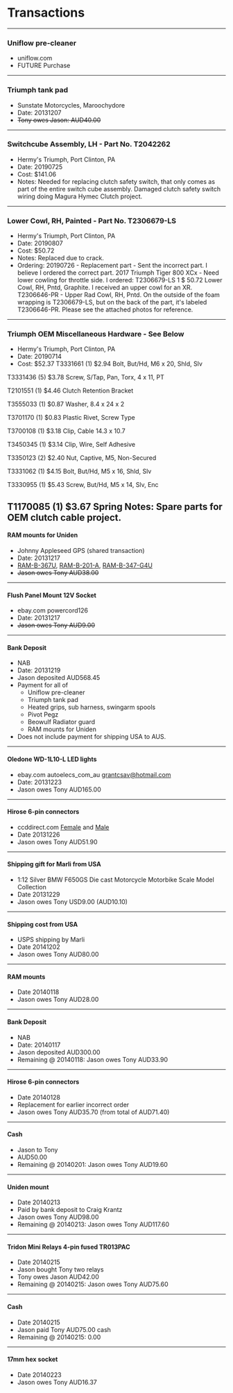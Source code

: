 # Transactions

----

### Uniflow pre-cleaner
* uniflow.com
* FUTURE Purchase

----

### Triumph tank pad
* Sunstate Motorcycles, Maroochydore
* Date: 20131207
* ~~Tony owes Jason: AUD40.00~~

----

### Switchcube Assembly, LH - Part No. T2042262
* Hermy's Triumph, Port Clinton, PA
* Date: 20190725
* Cost: $141.06
* Notes: Needed for replacing clutch safety switch, that only comes as part of the entire switch cube assembly. Damaged clutch safety switch wiring doing Magura Hymec Clutch project.

----

### Lower Cowl, RH, Painted - Part No. T2306679-LS
* Hermy's Triumph, Port Clinton, PA
* Date: 20190807
* Cost: $50.72
* Notes: Replaced due to crack.
* Ordering: 20190726 - Replacement part - Sent the incorrect part. I believe I ordered the correct part. 2017 Triumph Tiger 800 XCx - Need lower cowling for throttle side. I ordered: T2306679-LS	1	$ 50.72	Lower Cowl, RH, Pntd, Graphite. I received an upper cowl for an XR. T2306646-PR  - Upper Rad Cowl, RH, Pntd. On the outside of the foam wrapping is T2306679-LS, but on the back of the part, it's labeled T2306646-PR. Please see the attached photos for reference.


----

### Triumph OEM Miscellaneous Hardware - See Below
* Hermy's Triumph, Port Clinton, PA
* Date: 20190714
* Cost: $52.37
T3331661	(1)	$2.94	Bolt, But/Hd, M6 x 20, Shld, Slv

T3331436	(5)	$3.78	Screw, S/Tap, Pan, Torx, 4 x 11, PT

T2101551	(1)	$4.46	Clutch Retention Bracket

T3555033	(1)	$0.87	Washer, 8.4 x 24 x 2

T3701170	(1)	$0.83	Plastic Rivet, Screw Type

T3700108	(1)	$3.18	Clip, Cable 14.3 x 10.7

T3450345	(1)	$3.14	Clip, Wire, Self Adhesive

T3350123	(2)	$2.40	Nut, Captive, M5, Non-Secured

T3331062	(1)	$4.15	Bolt, But/Hd, M5 x 16, Shld, Slv

T3330955	(1)	$5.43	Screw, But/Hd, M5 x 14, Slv, Enc

T1170085	(1)	$3.67	Spring
Notes: Spare parts for OEM clutch cable project.
----

#### RAM mounts for Uniden
* Johnny Appleseed GPS (shared transaction)
* Date: 20131217
* [RAM-B-367U](http://www.ja-gps.com.au/RAM/ram-b-367u/), [RAM-B-201-A](http://www.ja-gps.com.au/RAM/ram-b-201-a/), [RAM-B-347-G4U](http://www.ja-gps.com.au/RAM/ram-b-347-g4u/)
* ~~Jason owes Tony AUD38.00~~

----

#### Flush Panel Mount 12V Socket
* ebay.com powercord126
* Date: 20131217
* ~~Jason owes Tony AUD9.00~~

----

#### Bank Deposit
* NAB
* Date: 20131219
* Jason deposited AUD568.45
* Payment for all of
  * Uniflow pre-cleaner
  * Triumph tank pad
  * Heated grips, sub harness, swingarm spools
  * Pivot Pegz
  * Beowulf Radiator guard
  * RAM mounts for Uniden
* Does not include payment for shipping USA to AUS.

----

#### Oledone WD-1L10-L LED lights
* ebay.com autoelecs_com_au grantcsav@hotmail.com
* Date: 20131223
* Jason owes Tony AUD165.00

----

#### Hirose 6-pin connectors
* ccddirect.com [Female](https://ccddirect.com/6-pin-female-hirose-cable-plug.html) and [Male](https://ccddirect.com/6-pin-male-hirose-cable-plug.html)
* Date 20131226
* Jason owes Tony AUD51.90

----

#### Shipping gift for Marli from USA
* 1:12 Silver BMW F650GS Die cast Motorcycle Motorbike Scale Model Collection
* Date 20131229
* Jason owes Tony USD9.00 (AUD10.10)

----

#### Shipping cost from USA
* USPS shipping by Marli
* Date 20141202
* Jason owes Tony AUD80.00

----

#### RAM mounts
* Date 20140118
* Jason owes Tony AUD28.00

----

#### Bank Deposit
* NAB
* Date: 20140117
* Jason deposited AUD300.00
* Remaining @ 20140118: Jason owes Tony AUD33.90

----

#### Hirose 6-pin connectors
* Date 20140128
* Replacement for earlier incorrect order
* Jason owes Tony AUD35.70 (from total of AUD71.40)

----

#### Cash
* Jason to Tony
* AUD50.00
* Remaining @ 20140201: Jason owes Tony AUD19.60

----

#### Uniden mount
* Date 20140213
* Paid by bank deposit to Craig Krantz
* Jason owes Tony AUD98.00
* Remaining @ 20140213: Jason owes Tony AUD117.60

----

#### Tridon Mini Relays 4-pin fused TR013PAC
* Date 20140215
* Jason bought Tony two relays
* Tony owes Jason AUD42.00
* Remaining @ 20140215: Jason owes Tony AUD75.60

----

#### Cash
* Date 20140215
* Jason paid Tony AUD75.00 cash
* Remaining @ 20140215: 0.00

----

#### 17mm hex socket
* Date 20140223
* Jason owes Tony AUD16.37

